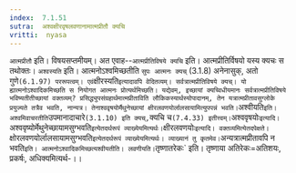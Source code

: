 ```yaml
---
index:  7.1.51
sutra:  अश्वक्षीरवृषलवणानामात्मप्रीतौ क्यचि
vritti:  nyasa
---
```


`आत्मप्रीतौ` इति। विषयसप्तमीयम्। अत एवाह--`आत्मप्रीतिविषये क्यचि` इति। आत्मप्रीतिर्विषयो यस्य क्यचः स तथोक्तः। `अश्वस्यति` इति। आत्मनोऽश्वमिच्छतीति `सुपः आत्मनः क्यच्` (3.1.8) अनेनासुक्, अतो गुणे` (6.1.97) पररूपत्वम्। एवं `क्षीरस्यति` इत्यादावपि वेदितव्यम्। सर्वत्रात्मप्रीतिविषये क्यच्। यो ह्यात्मनोऽश्वादिकमिच्छति स नियोगत आत्मनः प्रोत्यर्थमिच्छति। यद्येवम्, इच्छायां क्यच्विधीयमानः सर्वत्रात्मप्रीतिविषये भविष्यतीतीच्छायां वक्तव्यम्? प्रसिद्ध्युपसंग्रहार्थमात्मप्रीताविति लौकिकस्यार्थस्योपादानम्, तेन यत्रात्मप्रीतावसुग्लोके प्रयुज्यते तत्रैव भवति, नान्यत्र। तेनाश्ववृषयोर्मैथुनेच्छायां क्षीरलवणयोर्लालसायामित्युपपन्नं भवति।
`अश्वीयति` इति। अश्वमिवाचरतीति `उपमानादाचारे` (3.1.10) इति क्यच्, `क्यचि च` (7.4.33) इतीत्त्वम्।
`अश्ववृषयोः` इत्यादि। ` अश्ववृष्योर्मेथुनेच्छायामसुग्भवति` इत्येतदर्थरूपं व्याख्येयमित्यर्थः।
`क्षीरलवणयोः` इत्यादि। वक्तव्यमित्येतदपेक्षते। `क्षोरलवणयोर्लालसायामसुग्भवति` इत्येतदर्थरूपं व्याख्येयमित्यर्थः। व्याख्यानं तु कृतमेव। `अन्यत्रात्मप्रीतावपि न भवति` इति। आत्मनोऽश्वादिकमिच्छत्यश्वीयतीति। लवणीयति। `तृष्णातरेकः` इति। तृष्णाया अतिरेकः=अतिशयः, प्रकर्षः, अधिक्यमित्यर्थ-।।

